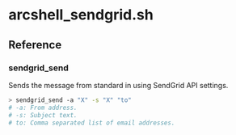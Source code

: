 # arcshell_sendgrid.sh



## Reference


### sendgrid_send
Sends the message from standard in using SendGrid API settings.
```bash
> sendgrid_send -a "X" -s "X" "to"
# -a: From address.
# -s: Subject text.
# to: Comma separated list of email addresses.
```

